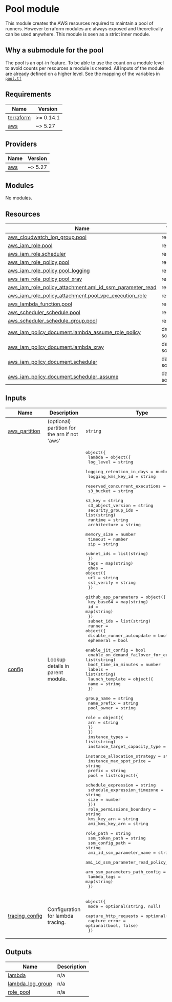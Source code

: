 # Pool module

This module creates the AWS resources required to maintain a pool of runners. However terraform modules are always exposed and theoretically can be used anywhere. This module is seen as a strict inner module.

## Why a submodule for the pool

The pool is an opt-in feature. To be able to use the count on a module level to avoid counts per resources a module is created. All inputs of the module are already defined on a higher level. See the mapping of the variables in [`pool.tf`](../pool.tf)
<!-- BEGIN_TF_DOCS -->
## Requirements

| Name | Version |
|------|---------|
| <a name="requirement_terraform"></a> [terraform](#requirement\_terraform) | >= 0.14.1 |
| <a name="requirement_aws"></a> [aws](#requirement\_aws) | ~> 5.27 |

## Providers

| Name | Version |
|------|---------|
| <a name="provider_aws"></a> [aws](#provider\_aws) | ~> 5.27 |

## Modules

No modules.

## Resources

| Name | Type |
|------|------|
| [aws_cloudwatch_log_group.pool](https://registry.terraform.io/providers/hashicorp/aws/latest/docs/resources/cloudwatch_log_group) | resource |
| [aws_iam_role.pool](https://registry.terraform.io/providers/hashicorp/aws/latest/docs/resources/iam_role) | resource |
| [aws_iam_role.scheduler](https://registry.terraform.io/providers/hashicorp/aws/latest/docs/resources/iam_role) | resource |
| [aws_iam_role_policy.pool](https://registry.terraform.io/providers/hashicorp/aws/latest/docs/resources/iam_role_policy) | resource |
| [aws_iam_role_policy.pool_logging](https://registry.terraform.io/providers/hashicorp/aws/latest/docs/resources/iam_role_policy) | resource |
| [aws_iam_role_policy.pool_xray](https://registry.terraform.io/providers/hashicorp/aws/latest/docs/resources/iam_role_policy) | resource |
| [aws_iam_role_policy_attachment.ami_id_ssm_parameter_read](https://registry.terraform.io/providers/hashicorp/aws/latest/docs/resources/iam_role_policy_attachment) | resource |
| [aws_iam_role_policy_attachment.pool_vpc_execution_role](https://registry.terraform.io/providers/hashicorp/aws/latest/docs/resources/iam_role_policy_attachment) | resource |
| [aws_lambda_function.pool](https://registry.terraform.io/providers/hashicorp/aws/latest/docs/resources/lambda_function) | resource |
| [aws_scheduler_schedule.pool](https://registry.terraform.io/providers/hashicorp/aws/latest/docs/resources/scheduler_schedule) | resource |
| [aws_scheduler_schedule_group.pool](https://registry.terraform.io/providers/hashicorp/aws/latest/docs/resources/scheduler_schedule_group) | resource |
| [aws_iam_policy_document.lambda_assume_role_policy](https://registry.terraform.io/providers/hashicorp/aws/latest/docs/data-sources/iam_policy_document) | data source |
| [aws_iam_policy_document.lambda_xray](https://registry.terraform.io/providers/hashicorp/aws/latest/docs/data-sources/iam_policy_document) | data source |
| [aws_iam_policy_document.scheduler](https://registry.terraform.io/providers/hashicorp/aws/latest/docs/data-sources/iam_policy_document) | data source |
| [aws_iam_policy_document.scheduler_assume](https://registry.terraform.io/providers/hashicorp/aws/latest/docs/data-sources/iam_policy_document) | data source |

## Inputs

| Name | Description | Type | Default | Required |
|------|-------------|------|---------|:--------:|
| <a name="input_aws_partition"></a> [aws\_partition](#input\_aws\_partition) | (optional) partition for the arn if not 'aws' | `string` | `"aws"` | no |
| <a name="input_config"></a> [config](#input\_config) | Lookup details in parent module. | <pre>object({<br>    lambda = object({<br>      log_level                      = string<br>      logging_retention_in_days      = number<br>      logging_kms_key_id             = string<br>      reserved_concurrent_executions = number<br>      s3_bucket                      = string<br>      s3_key                         = string<br>      s3_object_version              = string<br>      security_group_ids             = list(string)<br>      runtime                        = string<br>      architecture                   = string<br>      memory_size                    = number<br>      timeout                        = number<br>      zip                            = string<br>      subnet_ids                     = list(string)<br>    })<br>    tags = map(string)<br>    ghes = object({<br>      url        = string<br>      ssl_verify = string<br>    })<br>    github_app_parameters = object({<br>      key_base64 = map(string)<br>      id         = map(string)<br>    })<br>    subnet_ids = list(string)<br>    runner = object({<br>      disable_runner_autoupdate            = bool<br>      ephemeral                            = bool<br>      enable_jit_config                    = bool<br>      enable_on_demand_failover_for_errors = list(string)<br>      boot_time_in_minutes                 = number<br>      labels                               = list(string)<br>      launch_template = object({<br>        name = string<br>      })<br>      group_name  = string<br>      name_prefix = string<br>      pool_owner  = string<br>      role = object({<br>        arn = string<br>      })<br>    })<br>    instance_types                = list(string)<br>    instance_target_capacity_type = string<br>    instance_allocation_strategy  = string<br>    instance_max_spot_price       = string<br>    prefix                        = string<br>    pool = list(object({<br>      schedule_expression          = string<br>      schedule_expression_timezone = string<br>      size                         = number<br>    }))<br>    role_permissions_boundary            = string<br>    kms_key_arn                          = string<br>    ami_kms_key_arn                      = string<br>    role_path                            = string<br>    ssm_token_path                       = string<br>    ssm_config_path                      = string<br>    ami_id_ssm_parameter_name            = string<br>    ami_id_ssm_parameter_read_policy_arn = string<br>    arn_ssm_parameters_path_config       = string<br>    lambda_tags                          = map(string)<br>  })</pre> | n/a | yes |
| <a name="input_tracing_config"></a> [tracing\_config](#input\_tracing\_config) | Configuration for lambda tracing. | <pre>object({<br>    mode                  = optional(string, null)<br>    capture_http_requests = optional(bool, false)<br>    capture_error         = optional(bool, false)<br>  })</pre> | `{}` | no |

## Outputs

| Name | Description |
|------|-------------|
| <a name="output_lambda"></a> [lambda](#output\_lambda) | n/a |
| <a name="output_lambda_log_group"></a> [lambda\_log\_group](#output\_lambda\_log\_group) | n/a |
| <a name="output_role_pool"></a> [role\_pool](#output\_role\_pool) | n/a |
<!-- END_TF_DOCS -->
